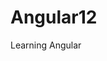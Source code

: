 # Angular12

Learning Angular

<!--
    ng new name : tạo angular
    git clone...: tạo clone github


 -->
